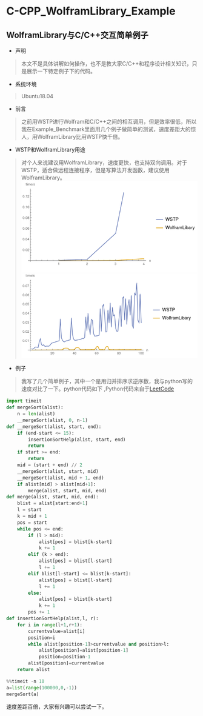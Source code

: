 # C-CPP_WolframLibrary_Example
## WolframLibrary与C/C++交互简单例子
* 声明 
> 本文不是具体讲解如何操作，也不是教大家C/C++和程序设计相关知识，只是展示一下特定例子下的代码。
* 系统环境
> Ubuntu18.04
* 前言
> 之前用WSTP进行Wolfram和C/C++之间的相互调用，但是效率很低，所以我在Example_Benchmark里面用几个例子做简单的测试，速度差距大的惊人，用WolframLibrary比用WSTP快千倍。 

* WSTP和WolframLibrary用途
> 对个人来说建议用WolframLibrary，速度更快，也支持双向调用。对于WSTP，适合做远程连接程序，但是写算法开发函数，建议使用WolframLibrary。
![Image](https://raw.githubusercontent.com/yangyongkang2000/C-CPP_WolframLibrary_Example/master/Example_Benchmark/Image/Benchmark1.png)
![Image](https://raw.githubusercontent.com/yangyongkang2000/C-CPP_WolframLibrary_Example/master/Example_Benchmark/Image/Benchmark2.png)
* 例子
> 我写了几个简单例子，其中一个是用归并排序求逆序数，我与python写的速度对比了一下。python代码如下 ,Python代码来自于[LeetCode](https://zhuanlan.zhihu.com/p/40695917)

```  Python
import timeit
def mergeSort(alist):
    n = len(alist)
    __mergeSort(alist, 0, n-1)
def __mergeSort(alist, start, end):
    if (end-start <= 15):
        insertionSortHelp(alist, start, end)
        return
    if start >= end:
        return
    mid = (start + end) // 2
    __mergeSort(alist, start, mid)
    __mergeSort(alist, mid + 1, end)
    if alist[mid] > alist[mid+1]:
        merge(alist, start, mid, end)
def merge(alist, start, mid, end):
    blist = alist[start:end+1]
    l = start
    k = mid + 1
    pos = start
    while pos <= end:
        if (l > mid):
            alist[pos] = blist[k-start]
            k += 1
        elif (k > end):
            alist[pos] = blist[l-start]
            l += 1
        elif blist[l-start] <= blist[k-start]:
            alist[pos] = blist[l-start]
            l += 1
        else:
            alist[pos] = blist[k-start]
            k += 1
        pos += 1
def insertionSortHelp(alist,l, r):
    for i in range(l+1,r+1):
        currentvalue=alist[i]
        position=i
        while alist[position-1]>currentvalue and position>l:
            alist[position]=alist[position-1]
            position=position-1
        alist[position]=currentvalue
    return alist
``` 
``` Python
%%timeit -n 10
a=list(range(100000,0,-1))
mergeSort(a)
``` 
速度差距百倍，大家有兴趣可以尝试一下。
